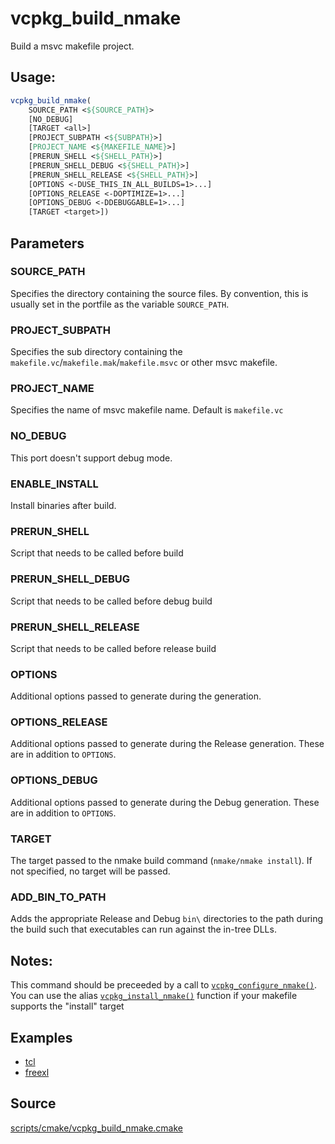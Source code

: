 # vcpkg_build_nmake

Build a msvc makefile project.

## Usage:
```cmake
vcpkg_build_nmake(
    SOURCE_PATH <${SOURCE_PATH}>
    [NO_DEBUG]
    [TARGET <all>]
    [PROJECT_SUBPATH <${SUBPATH}>]
    [PROJECT_NAME <${MAKEFILE_NAME}>]
    [PRERUN_SHELL <${SHELL_PATH}>]
    [PRERUN_SHELL_DEBUG <${SHELL_PATH}>]
    [PRERUN_SHELL_RELEASE <${SHELL_PATH}>]
    [OPTIONS <-DUSE_THIS_IN_ALL_BUILDS=1>...]
    [OPTIONS_RELEASE <-DOPTIMIZE=1>...]
    [OPTIONS_DEBUG <-DDEBUGGABLE=1>...]
    [TARGET <target>])
```

## Parameters
### SOURCE_PATH
Specifies the directory containing the source files.
By convention, this is usually set in the portfile as the variable `SOURCE_PATH`.

### PROJECT_SUBPATH
Specifies the sub directory containing the `makefile.vc`/`makefile.mak`/`makefile.msvc` or other msvc makefile.

### PROJECT_NAME
Specifies the name of msvc makefile name.
Default is `makefile.vc`

### NO_DEBUG
This port doesn't support debug mode.

### ENABLE_INSTALL
Install binaries after build.

### PRERUN_SHELL
Script that needs to be called before build

### PRERUN_SHELL_DEBUG
Script that needs to be called before debug build

### PRERUN_SHELL_RELEASE
Script that needs to be called before release build

### OPTIONS
Additional options passed to generate during the generation.

### OPTIONS_RELEASE
Additional options passed to generate during the Release generation. These are in addition to `OPTIONS`.

### OPTIONS_DEBUG
Additional options passed to generate during the Debug generation. These are in addition to `OPTIONS`.

### TARGET
The target passed to the nmake build command (`nmake/nmake install`). If not specified, no target will
be passed.

### ADD_BIN_TO_PATH
Adds the appropriate Release and Debug `bin\` directories to the path during the build such that executables can run against the in-tree DLLs.

## Notes:
This command should be preceeded by a call to [`vcpkg_configure_nmake()`](vcpkg_configure_nmake.md).
You can use the alias [`vcpkg_install_nmake()`](vcpkg_install_nmake.md) function if your makefile supports the
"install" target

## Examples

* [tcl](https://github.com/Microsoft/vcpkg/blob/master/ports/tcl/portfile.cmake)
* [freexl](https://github.com/Microsoft/vcpkg/blob/master/ports/freexl/portfile.cmake)

## Source
[scripts/cmake/vcpkg_build_nmake.cmake](https://github.com/Microsoft/vcpkg/blob/master/scripts/cmake/vcpkg_build_nmake.cmake)

